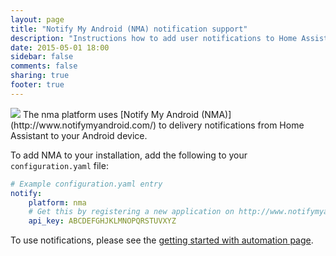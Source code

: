 ```yaml
---
layout: page
title: "Notify My Android (NMA) notification support"
description: "Instructions how to add user notifications to Home Assistant."
date: 2015-05-01 18:00
sidebar: false
comments: false
sharing: true
footer: true
---
```


<img src='/images/supported_brands/nma.png' class='brand pull-right' />
The nma platform uses [Notify My Android (NMA)](http://www.notifymyandroid.com/) to delivery notifications from Home Assistant to your Android device.

To add NMA to your installation, add the following to your `configuration.yaml` file:

```yaml
# Example configuration.yaml entry
notify:
    platform: nma
    # Get this by registering a new application on http://www.notifymyandroid.com/
    api_key: ABCDEFGHJKLMNOPQRSTUVXYZ
```

To use notifications, please see the [getting started with automation page]({{site_root}}/components/automation.html).
